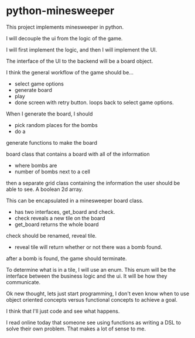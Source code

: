 # python-minesweeper

This project implements minesweeper in python.

I will decouple the ui from the logic of the game.

I will first implement the logic, and then I will implement the UI.

The interface of the UI to the backend will be a board object.

I think the general workflow of the game should be...

- select game options
- generate board
- play
- done screen with retry button. loops back to select game options.

When I generate the board, I should

- pick random places for the bombs
- do a

generate functions to make the board

board class that contains a board with all of the information

- where bombs are
- number of bombs next to a cell

then a separate grid class containing the information the user should be able to see. A boolean 2d array.

This can be encapsulated in a minesweeper board class.

- has two interfaces, get_board and check.
- check reveals a new tile on the board
- get_board returns the whole board

check should be renamed, reveal tile.

- reveal tile will return whether or not there was a bomb found.

after a bomb is found, the game should terminate.

To determine what is in a tile, I will use an enum. This enum will be the interface between the business logic and the ui. It will be how they communicate.

Ok new thought, lets just start programming, I don't even know when to use object oriented concepts versus functional concepts to achieve a goal.

I think that I'll just code and see what happens.

I read online today that someone see using functions as writing a DSL to solve their own problem. That makes a lot of sense to me.
